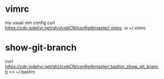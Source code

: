 # vimrc  

my usual vim config
curl https://cdn.jsdelivr.net/gh/JcobCN/config@master/.vimrc -o ~/.vimrc

# show-git-branch
curl https://cdn.jsdelivr.net/gh/JcobCN/config@master/.bashrc_show_git_branch >> ~/.bashrc
